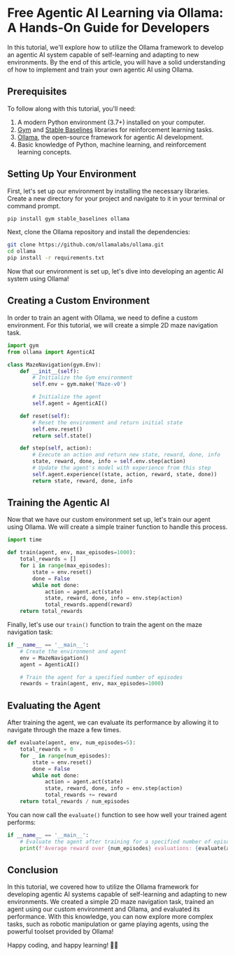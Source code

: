 # Free Agentic AI Learning via Ollama: A Hands-On Guide for Developers

In this tutorial, we'll explore how to utilize the Ollama framework to develop an agentic AI system capable of self-learning and adapting to new environments. By the end of this article, you will have a solid understanding of how to implement and train your own agentic AI using Ollama.

## Prerequisites

To follow along with this tutorial, you'll need:

1. A modern Python environment (3.7+) installed on your computer.
2. [Gym](https://github.com/openai/gym) and [Stable Baselines](https://stable-baselines.readthedocs.io/) libraries for reinforcement learning tasks.
3. [Ollama](https://ollamalabs.com/), the open-source framework for agentic AI development.
4. Basic knowledge of Python, machine learning, and reinforcement learning concepts.

## Setting Up Your Environment

First, let's set up our environment by installing the necessary libraries. Create a new directory for your project and navigate to it in your terminal or command prompt.

```bash
pip install gym stable_baselines ollama
```

Next, clone the Ollama repository and install the dependencies:

```bash
git clone https://github.com/ollamalabs/ollama.git
cd ollama
pip install -r requirements.txt
```

Now that our environment is set up, let's dive into developing an agentic AI system using Ollama!

## Creating a Custom Environment

In order to train an agent with Ollama, we need to define a custom environment. For this tutorial, we will create a simple 2D maze navigation task.

```python
import gym
from ollama import AgenticAI

class MazeNavigation(gym.Env):
    def __init__(self):
        # Initialize the Gym environment
        self.env = gym.make('Maze-v0')

        # Initialize the agent
        self.agent = AgenticAI()

    def reset(self):
        # Reset the environment and return initial state
        self.env.reset()
        return self.state()

    def step(self, action):
        # Execute an action and return new state, reward, done, info
        state, reward, done, info = self.env.step(action)
        # Update the agent's model with experience from this step
        self.agent.experience((state, action, reward, state, done))
        return state, reward, done, info
```

## Training the Agentic AI

Now that we have our custom environment set up, let's train our agent using Ollama. We will create a simple trainer function to handle this process.

```python
import time

def train(agent, env, max_episodes=1000):
    total_rewards = []
    for i in range(max_episodes):
        state = env.reset()
        done = False
        while not done:
            action = agent.act(state)
            state, reward, done, info = env.step(action)
            total_rewards.append(reward)
    return total_rewards
```

Finally, let's use our `train()` function to train the agent on the maze navigation task:

```python
if __name__ == '__main__':
    # Create the environment and agent
    env = MazeNavigation()
    agent = AgenticAI()

    # Train the agent for a specified number of episodes
    rewards = train(agent, env, max_episodes=1000)
```

## Evaluating the Agent

After training the agent, we can evaluate its performance by allowing it to navigate through the maze a few times.

```python
def evaluate(agent, env, num_episodes=5):
    total_rewards = 0
    for _ in range(num_episodes):
        state = env.reset()
        done = False
        while not done:
            action = agent.act(state)
            state, reward, done, info = env.step(action)
            total_rewards += reward
    return total_rewards / num_episodes
```

You can now call the `evaluate()` function to see how well your trained agent performs:

```python
if __name__ == '__main__':
    # Evaluate the agent after training for a specified number of episodes
    print(f'Average reward over {num_episodes} evaluations: {evaluate(agent, env, num_episodes=5)}')
```

## Conclusion

In this tutorial, we covered how to utilize the Ollama framework for developing agentic AI systems capable of self-learning and adapting to new environments. We created a simple 2D maze navigation task, trained an agent using our custom environment and Ollama, and evaluated its performance. With this knowledge, you can now explore more complex tasks, such as robotic manipulation or game playing agents, using the powerful toolset provided by Ollama!

Happy coding, and happy learning! 🚀🤖
